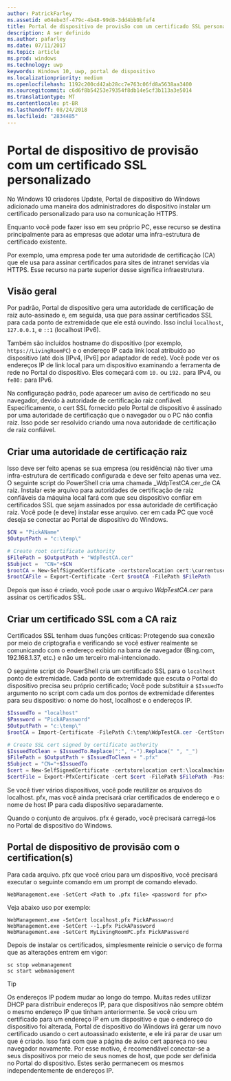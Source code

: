 ```yaml
---
author: PatrickFarley
ms.assetid: e04ebe3f-479c-4b48-99d8-3dd4bb9bfaf4
title: Portal de dispositivo de provisão com um certificado SSL personalizado
description: A ser definido
ms.author: pafarley
ms.date: 07/11/2017
ms.topic: article
ms.prod: windows
ms.technology: uwp
keywords: Windows 10, uwp, portal de dispositivo
ms.localizationpriority: medium
ms.openlocfilehash: 1192c200cd42ab28cc7e763c06fd8a5638aa3400
ms.sourcegitcommit: c6d6f8b54253e79354f8db14e5cf3b113a3e5014
ms.translationtype: MT
ms.contentlocale: pt-BR
ms.lasthandoff: 08/24/2018
ms.locfileid: "2834485"
---
```

# <a name="provision-device-portal-with-a-custom-ssl-certificate"></a>Portal de dispositivo de provisão com um certificado SSL personalizado
No Windows 10 criadores Update, Portal de dispositivo do Windows adicionado uma maneira dos administradores do dispositivo instalar um certificado personalizado para uso na comunicação HTTPS. 

Enquanto você pode fazer isso em seu próprio PC, esse recurso se destina principalmente para as empresas que adotar uma infra-estrutura de certificado existente.  

Por exemplo, uma empresa pode ter uma autoridade de certificação (CA) que ele usa para assinar certificados para sites de intranet servidas via HTTPS. Esse recurso na parte superior desse significa infraestrutura. 

## <a name="overview"></a>Visão geral
Por padrão, Portal de dispositivo gera uma autoridade de certificação de raiz auto-assinado e, em seguida, usa que para assinar certificados SSL para cada ponto de extremidade que ele está ouvindo. Isso inclui `localhost`, `127.0.0.1`, e `::1` (localhost IPv6).

Também são incluídos hostname do dispositivo (por exemplo, `https://LivingRoomPC`) e o endereço IP cada link local atribuído ao dispositivo (até dois [IPv4, IPv6] por adaptador de rede). Você pode ver os endereços IP de link local para um dispositivo examinando a ferramenta de rede no Portal do dispositivo. Eles começará com `10.` ou `192.` para IPv4, ou `fe80:` para IPv6. 

Na configuração padrão, pode aparecer um aviso de certificado no seu navegador, devido à autoridade de certificação raiz confiável. Especificamente, o cert SSL fornecido pelo Portal de dispositivo é assinado por uma autoridade de certificação que o navegador ou o PC não confia raiz. Isso pode ser resolvido criando uma nova autoridade de certificação de raiz confiável.

## <a name="create-a-root-ca"></a>Criar uma autoridade de certificação raiz

Isso deve ser feito apenas se sua empresa (ou residência) não tiver uma infra-estrutura de certificado configurada e deve ser feito apenas uma vez. O seguinte script do PowerShell cria uma chamada _WdpTestCA.cer_de CA raiz. Instalar este arquivo para autoridades de certificação de raiz confiáveis da máquina local fará com que seu dispositivo confiar em certificados SSL que sejam assinados por essa autoridade de certificação raiz. Você pode (e deve) instalar esse arquivo. cer em cada PC que você deseja se conectar ao Portal de dispositivo do Windows.  

```PowerShell
$CN = "PickAName"
$OutputPath = "c:\temp\"

# Create root certificate authority
$FilePath = $OutputPath + "WdpTestCA.cer"
$Subject =  "CN="+$CN
$rootCA = New-SelfSignedCertificate -certstorelocation cert:\currentuser\my -Subject $Subject -HashAlgorithm "SHA512" -KeyUsage CertSign,CRLSign
$rootCAFile = Export-Certificate -Cert $rootCA -FilePath $FilePath
```

Depois que isso é criado, você pode usar o arquivo _WdpTestCA.cer_ para assinar os certificados SSL. 

## <a name="create-an-ssl-certificate-with-the-root-ca"></a>Criar um certificado SSL com a CA raiz

Certificados SSL tenham duas funções críticas: Protegendo sua conexão por meio de criptografia e verificando se você estiver realmente se comunicando com o endereço exibido na barra de navegador (Bing.com, 192.168.1.37, etc.) e não um terceiro mal-intencionado.

O seguinte script do PowerShell cria um certificado SSL para o `localhost` ponto de extremidade. Cada ponto de extremidade que escuta o Portal do dispositivo precisa seu próprio certificado; Você pode substituir a `$IssuedTo` argumento no script com cada um dos pontos de extremidade diferentes para seu dispositivo: o nome do host, localhost e o endereços IP.

```PowerShell
$IssuedTo = "localhost"
$Password = "PickAPassword"
$OutputPath = "c:\temp\"
$rootCA = Import-Certificate -FilePath C:\temp\WdpTestCA.cer -CertStoreLocation Cert:\CurrentUser\My\

# Create SSL cert signed by certificate authority
$IssuedToClean = $IssuedTo.Replace(":", "-").Replace(" ", "_")
$FilePath = $OutputPath + $IssuedToClean + ".pfx"
$Subject = "CN="+$IssuedTo
$cert = New-SelfSignedCertificate -certstorelocation cert:\localmachine\my -Subject $Subject -DnsName $IssuedTo -Signer $rootCA -HashAlgorithm "SHA512"
$certFile = Export-PfxCertificate -cert $cert -FilePath $FilePath -Password (ConvertTo-SecureString -String $Password -Force -AsPlainText)
```

Se você tiver vários dispositivos, você pode reutilizar os arquivos do localhost. pfx, mas você ainda precisará criar certificados de endereço e o nome de host IP para cada dispositivo separadamente.

Quando o conjunto de arquivos. pfx é gerado, você precisará carregá-los no Portal de dispositivo do Windows. 

## <a name="provision-device-portal-with-the-certifications"></a>Portal de dispositivo de provisão com o certification(s)

Para cada arquivo. pfx que você criou para um dispositivo, você precisará executar o seguinte comando em um prompt de comando elevado.

```
WebManagement.exe -SetCert <Path to .pfx file> <password for pfx> 
```

Veja abaixo uso por exemplo:
```
WebManagement.exe -SetCert localhost.pfx PickAPassword
WebManagement.exe -SetCert --1.pfx PickAPassword
WebManagement.exe -SetCert MyLivingRoomPC.pfx PickAPassword
```

Depois de instalar os certificados, simplesmente reinicie o serviço de forma que as alterações entrem em vigor:

```
sc stop webmanagement
sc start webmanagement
```

> [!TIP]
> Os endereços IP podem mudar ao longo do tempo.
Muitas redes utilizar DHCP para distribuir endereços IP, para que dispositivos não sempre obtém o mesmo endereço IP que tinham anteriormente. Se você criou um certificado para um endereço IP em um dispositivo e que o endereço do dispositivo foi alterada, Portal de dispositivo do Windows irá gerar um novo certificado usando o cert autoassinado existente, e ele irá parar de usar um que é criado. Isso fará com que a página de aviso cert apareça no seu navegador novamente. Por esse motivo, é recomendável conectar-se a seus dispositivos por meio de seus nomes de host, que pode ser definida no Portal do dispositivo. Estes serão permanecem os mesmos independentemente de endereços IP.
